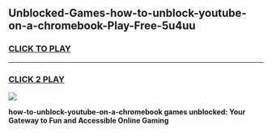 
## Unblocked-Games-how-to-unblock-youtube-on-a-chromebook-Play-Free-5u4uu
<h3>
<a href="https://premium76.site?title=how-to-unblock-youtube-on-a-chromebook&ref=10A">CLICK TO PLAY</a></h3>
<hr>

<h3>
<a href="https://premium76.site?title=how-to-unblock-youtube-on-a-chromebook&ref=10A">CLICK 2 PLAY</a>
  
</h3>

<a href="https://premium76.site?title=how-to-unblock-youtube-on-a-chromebook&ref=10A"><img src="https://clearcache.store/games.png"></a>


**how-to-unblock-youtube-on-a-chromebook games unblocked: Your Gateway to Fun and Accessible Online Gaming**
